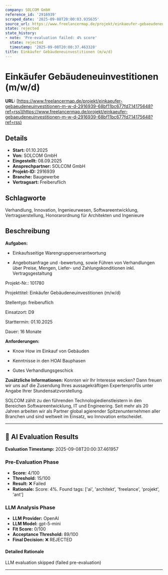 ```yaml
---
company: SOLCOM GmbH
reference_id: '2916939'
scraped_date: '2025-09-08T20:00:03.935635'
source_url: https://www.freelancermap.de/projekt/einkaeufer-gebaeudeneuinvestitionen-m-w-d-2916939-68bf11bc677fd7.14175648?ref=rss
state: rejected
state_history:
- note: 'Pre-evaluation failed: 4% score'
  state: rejected
  timestamp: '2025-09-08T20:00:37.463328'
title: Einkäufer Gebäudeneuinvestitionen (m/w/d)
---
```



# Einkäufer Gebäudeneuinvestitionen (m/w/d)
**URL:** [https://www.freelancermap.de/projekt/einkaeufer-gebaeudeneuinvestitionen-m-w-d-2916939-68bf11bc677fd7.14175648?ref=rss](https://www.freelancermap.de/projekt/einkaeufer-gebaeudeneuinvestitionen-m-w-d-2916939-68bf11bc677fd7.14175648?ref=rss)
## Details
- **Start:** 01.10.2025
- **Von:** SOLCOM GmbH
- **Eingestellt:** 08.09.2025
- **Ansprechpartner:** SOLCOM GmbH
- **Projekt-ID:** 2916939
- **Branche:** Baugewerbe
- **Vertragsart:** Freiberuflich

## Schlagworte
Verhandlung, Innovation, Ingenieurwesen, Softwareentwicklung, Vertragserstellung, Honorarordnung für Architekten und Ingenieure

## Beschreibung
**Aufgaben:**

- Einkaufsseitige Warengruppenverantwortung

- Angebotsanfrage und -bewertung, sowie Führen von Verhandlungen über Preise, Mengen, Liefer- und Zahlungskonditionen inkl. Vertragsgestaltung

Projekt-Nr.:
101780

Projekttitel:
Einkäufer Gebäudeneuinvestitionen (m/w/d)

Stellentyp:
freiberuflich

Einsatzort:
D9

Starttermin:
01.10.2025

Dauer:
16 Monate

**Anforderungen:**

- Know How im Einkauf von Gebäuden

- Kenntnisse in den HOAI Bauphasen

- Gutes Verhandlungsgeschick

**Zusätzliche Informationen:**
Konnten wir Ihr Interesse wecken? Dann freuen wir uns auf die Zusendung Ihres aussagekräftigen Expertenprofils unter Angabe Ihrer Stundensatzvorstellung.

SOLCOM zählt zu den führenden Technologiedienstleistern in den Bereichen Softwareentwicklung, IT und Engineering. Seit mehr als 20 Jahren arbeiten wir als Partner global agierender Spitzenunternehmen aller Branchen und sind weltweit im Einsatz, wo Innovation entscheidet.

---

## 🤖 AI Evaluation Results

**Evaluation Timestamp:** 2025-09-08T20:00:37.461957

### Pre-Evaluation Phase
- **Score:** 4/100
- **Threshold:** 15/100
- **Result:** ❌ Failed
- **Rationale:** Score: 4%. Found tags: ['ai', 'architekt', 'freelance', 'projekt', 'ant']

### LLM Analysis Phase
- **LLM Provider:** OpenAI
- **LLM Model:** gpt-5-mini
- **Fit Score:** 0/100
- **Acceptance Threshold:** 89/100
- **Final Decision:** ❌ REJECTED

#### Detailed Rationale
LLM evaluation skipped (failed pre-evaluation)

---
